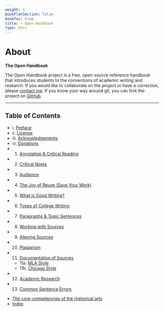 ```yaml
---
weight: 1
bookFlatSection: false
bookToc: true
title: + Open Handbook
type: docs
---
```


# About

[<i class="fa fa-book-open"></i>](#) **The Open Handbook**

The *Open Handbook* project is a free, open-source reference handbook that introduces students to the conventions of academic writing and research. If you would like to collaborate on the project or have a correction, please [contact me](/about/contact). If you know your way around git, you can fork the project on <i class="fas fa-code-branch"></i> [GitHub](https://github.com/stockphrase/no-silo). 

---

## Table of Contents

- i. [Preface](/resources/open-handbook/preface/)
- ii. [License](/resources/open-handbook/license/)
- iii. [Acknowledgements](/resources/open-handbook/acknowledgments)
- iv. [Donations](/resources/open-handbook/donations)
- 1. [Annotation & Critical Reading](/resources/open-handbook/chapter-1/)
- 2. [Critical Notes](/resources/open-handbook/chapter-2)
- 3. [Audience](/resources/open-handbook/chapter-3)
- 4. [The Joy of Reuse (Save Your Work)](/resources/open-handbook/chapter-4)
- 5. [What is Good Writing?](/resources/open-handbook/chapter-5)
- 6. [Types of College Writing](/resources/open-handbook/chapter-6)
- 7. [Paragraphs & Topic Sentences](/resources/open-handbook/chapter-7)
- 8. [Working with Sources](/resources/open-handbook/chapter-8)
- 9. [Altering Sources](/resources/open-handbook/chapter-9)
- 10. [Plagiarism](/resources/open-handbook/chapter-10)
- 11. [Documentation of Sources](/resources/open-handbook/chapter-11)
    - 11a. [MLA Style](/resources/open-handbook/chapter-11-mla)
    - 11b. [Chicago Style](/resources/open-handbook/chapter-11-chi)
- 12. [Academic Research](/resources/open-handbook/chapter-12)
- 13. [Common Sentence Errors](/resources/open-handbook/chapter-13)
<!---
- 14. [On Style](/resources/open-handbook/chapter-14)
--->
* [The core competencies of the rhetorical arts](core-competencies)
* [Index](/resources/open-handbook/keyword-index)

